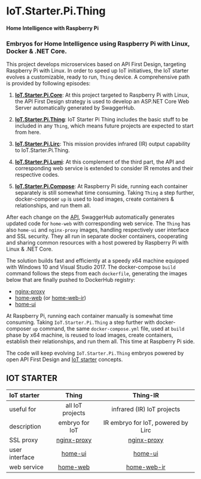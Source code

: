 # IoT.Starter.Pi.Thing		

#### Home Intelligence with Raspberry Pi

### Embryos for Home Intelligence using Raspberry Pi with Linux, Docker & .NET Core.

This project develops microservices based on API First Design, targeting Raspberry Pi with Linux. In order to speed up IoT initiatives, the IoT starter evolves a customizable, ready to run, `Thing` device. A comprehensive path is provided by following episodes:

1. [**IoT.Starter.Pi.Core**](https://github.com/josemotta/IoT.Starter.Pi.Thing/wiki/1.-IoT.Starter.Pi.Core): At this project targeted to Raspberry Pi with Linux, the API First Design strategy is used to develop an ASP.NET Core Web Server automatically generated by SwaggerHub. 

2. [**IoT.Starter.Pi.Thing**](https://github.com/josemotta/IoT.Starter.Pi.Thing/wiki/2.-IoT.Starter.Pi.Thing): IoT Starter Pi Thing includes the basic stuff to be included in any `Thing`, which means future projects are expected to start from here. 

3. [**IoT.Starter.Pi.Lirc**](https://github.com/josemotta/IoT.Starter.Pi.Thing/wiki/3.-IoT.Starter.Pi.Lirc): This mission provides infrared (IR) output capability to IoT.Starter.Pi.Thing. 

4. [**IoT.Starter.Pi.Lumi**](https://github.com/josemotta/IoT.Starter.Pi.Thing/wiki/4.-IoT.Starter.Pi.Lumi): At this complement of the third part, the API and corresponding web service is extended to consider IR remotes and their respective codes. 

5. [**IoT.Starter.Pi.Compose**](https://github.com/josemotta/IoT.Starter.Pi.Thing/wiki/5.-IoT.Starter.Pi.Compose): At Raspberry Pi side, running each container separately is still somewhat time consuming. Taking `Thing` a step further, docker-composer `up` is used to load images, create containers &  relationships, and run them all.

After each change on the [API](https://app.swaggerhub.com/apis/motta/home), SwaggerHub automatically generates updated code for `home-web` with corresponding web service. The `Thing` has also `home-ui` and `nginx-proxy` images, handling respectively user interface and SSL security. They all run in separate docker containers, cooperating and sharing common resources with a host powered by Raspberry Pi with Linux & .NET Core. 

The solution builds fast and efficiently at a speedy x64 machine equipped with Windows 10 and Visual Studio 2017. The docker-compose `build` command follows the steps from each `dockerfile`, generating the images below that are finally pushed to DockerHub registry:

- [nginx-proxy](https://hub.docker.com/r/josemottalopes/nginx-proxy/)
- [home-web](https://hub.docker.com/r/josemottalopes/home-web/) (or [home-web-ir](https://hub.docker.com/r/josemottalopes/home-web-ir/))
- [home-ui](https://hub.docker.com/r/josemottalopes/home-ui/)

At Raspberry Pi, running each container manually is somewhat time consuming. Taking  `IoT.Starter.Pi.Thing` a step further with docker-composer `up` command, the same `docker-compose.yml` file, used at `build` phase by x64 machine, is reused to load images, create containers, establish their relationships, and run them all. This time at Raspberry Pi side.

The code will keep evolving `IoT.Starter.Pi.Thing` embryos powered by open API First Design and [IoT starter](https://github.com/josemotta/IoT.Starter.Np2.Core) concepts. 

## IOT STARTER

| IoT starter  | **Thing** | **Thing-IR** |  
| :---         |     :---:      |          :---: |  
| useful for  | all IoT projects |  infrared (IR) IoT projects |  
| description | embryo for IoT | IR embryo for IoT, powered by Lirc | 
| SSL proxy   | [nginx-proxy](https://hub.docker.com/r/josemottalopes/nginx-proxy/)     | [nginx-proxy](https://hub.docker.com/r/josemottalopes/nginx-proxy/)    |  
| user interface     | [home-ui](https://hub.docker.com/r/josemottalopes/home-ui/)       | [home-ui](https://hub.docker.com/r/josemottalopes/home-ui/)      |  
| web service  | [home-web](https://hub.docker.com/r/josemottalopes/home-web/)       | [home-web-ir](https://hub.docker.com/r/josemottalopes/home-web-ir/)      | 

